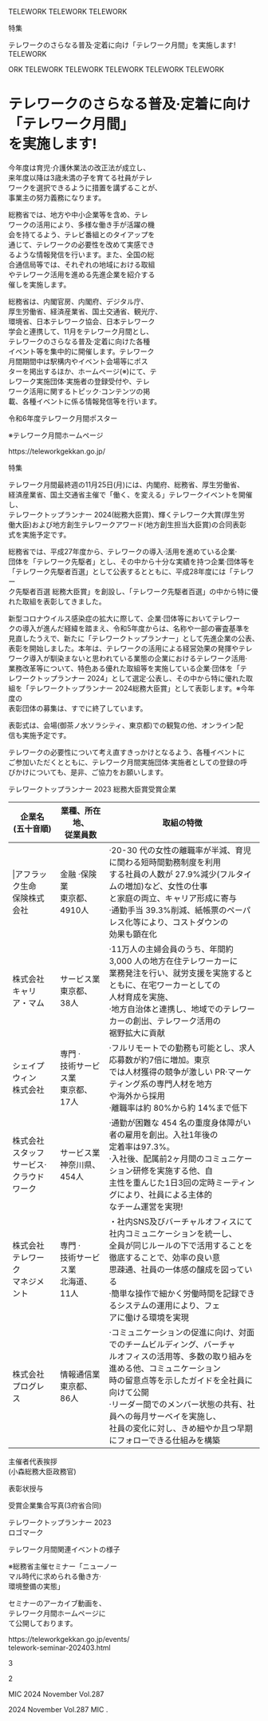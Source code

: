 TELEWORK TELEWORK TELEWORK

特集

テレワークのさらなる普及·定着に向け「テレワーク月間」を実施します\! TELEWORK

ORK TELEWORK TELEWORK TELEWORK TELEWORK TELEWORK

# テレワークのさらなる普及·定着に向け<br>「テレワーク月間」<br>を実施します\!

今年度は育児·介護休業法の改正法が成立し、<br>来年度以降は3歳未満の子を育てる社員がテレ<br>ワークを選択できるように措置を講ずることが、<br>事業主の努力義務になります。

総務省では、地方や中小企業等を含め、テレ<br>ワークの活用により、多様な働き手が活躍の機<br>会を持てるよう、テレビ番組とのタイアップを<br>通じて、テレワークの必要性を改めて実感でき<br>るような情報発信を行います。また、全国の総<br>合通信局等では、それぞれの地域における取組<br>やテレワーク活用を進める先進企業を紹介する<br>催しを実施します。

総務省は、内閣官房、内閣府、デジタル庁、<br>厚生労働省、経済産業省、国土交通省、観光庁、<br>環境省、日本テレワーク協会、日本テレワーク<br>学会と連携して、11月をテレワーク月間とし、<br>テレワークのさらなる普及·定着に向けた各種<br>イベント等を集中的に開催します。テレワーク<br>月間期間中は駅構内やイベント会場等にポス<br>ターを掲出するほか、ホームページ\(※\)にて、テ<br>レワーク実施団体·実施者の登録受付や、テレ<br>ワーク活用に関するトピック·コンテンツの掲<br>載、各種イベントに係る情報発信等を行います。

令和6年度テレワーク月間ポスター

※テレワーク月間ホームページ

https://teleworkgekkan\.go\.jp/

特集

テレワーク月間最終週の11月25日\(月\)には、内閣府、総務省、厚生労働省、<br>経済産業省、国土交通省主催で「働く、を変える」テレワークイベントを開催し、<br>テレワークトップランナー 2024\(総務大臣賞\)、輝くテレワーク大賞\(厚生労<br>働大臣\)および地方創生テレワークアワード\(地方創生担当大臣賞\)の合同表彰<br>式を実施予定です。

総務省では、平成27年度から、テレワークの導入·活用を進めている企業·<br>団体を「テレワーク先駆者」とし、その中から十分な実績を持つ企業·団体等を<br>「テレワーク先駆者百選」として公表するとともに、平成28年度には「テレワー<br>ク先駆者百選 総務大臣賞」を創設し、「テレワーク先駆者百選」の中から特に優<br>れた取組を表彰してきました。

新型コロナウイルス感染症の拡大に際して、企業·団体等においてテレワー<br>クの導入が進んだ経緯を踏まえ、令和5年度からは、名称や一部の審査基準を<br>見直したうえで、新たに「テレワークトップランナー」として先進企業の公表、<br>表彰を開始しました。本年は、テレワークの活用による経営効果の発揮やテレ<br>ワーク導入が馴染まないと思われている業態の企業におけるテレワーク活用·<br>業務改革等について、特色ある優れた取組等を実施している企業·団体を「テ<br>レワークトップランナー 2024」として選定·公表し、その中から特に優れた取<br>組を「テレワークトップランナー 2024総務大臣賞」として表彰します。※今年度の<br>表彰団体の募集は、すでに終了しています。

表彰式は、会場\(御茶ノ水ソラシティ、東京都\)での観覧の他、オンライン配<br>信も実施予定です。

テレワークの必要性について考え直すきっかけとなるよう、各種イベントに<br>ご参加いただくとともに、テレワーク月間実施団体·実施者としての登録の呼<br>びかけについても、是非、ご協力をお願いします。

テレワークトップランナー 2023 総務大臣賞受賞企業

|企業名<br>\(五十音順\)|業種、所在地、<br>従業員数|取組の特徴|
|-|-|-|
|\|アフラック生命<br>保険株式会社|金融 ·保険業<br>東京都、4910人|·20\-30 代の女性の離職率が半減、育児に関わる短時間勤務制度を利用<br>する社員の人数が 27\.9%減少\(フルタイムの増加\)など、女性の仕事<br>と家庭の両立、キャリア形成に寄与<br>·通勤手当 39\.3%削減、紙帳票のペーパレス化等により、コストダウンの<br>効果も顕在化|
|株式会社<br>キャリア・マム|サービス業<br>東京都、38人|·11万人の主婦会員のうち、年間約3,000 人の地方在住テレワーカーに<br>業務発注を行い、就労支援を実施するとともに、在宅ワーカーとしての<br>人材育成を実施、<br>·地方自治体と連携し、地域でのテレワーカーの創出、テレワーク活用の<br>裾野拡大に貢献|
|シェイプウィン<br>株式会社|専門 ·<br>技術サービス業<br>東京都、17人|·フルリモートでの勤務も可能とし、求人応募数が約7倍に増加。東京<br>では人材獲得の競争が激しい PR·マーケティング系の専門人材を地方<br>や海外から採用<br>·離職率は約 80%から約 14%まで低下|
|株式会社<br>スタッフサービス·<br>クラウドワーク|サービス業<br>神奈川県、454人|·通勤が困難な 454 名の重度身体障がい者の雇用を創出。入社1年後の<br>定着率は97\.3%。<br>·入社後、配属前2ヶ月間のコミュニケーション研修を実施する他、自<br>主性を重んじた1日3回の定時ミーティングにより、社員による主体的<br>なチーム運営を実現\!|
|株式会社<br>テレワーク<br>マネジメント|専門 ·<br>技術サービス業<br>北海道、11人|・社内SNS及びバーチャルオフィスにて社内コミュニケーションを統一し、<br>全員が同じルールの下で活用することを徹底することで、効率の良い意<br>思疎通、社員の一体感の醸成を図っている<br>·簡単な操作で細かく労働時間を記録できるシステムの運用により、フェ<br>アに働ける環境を実現|
|株式会社<br>プログレス|情報通信業<br>東京都、86人|·コミュニケーションの促進に向け、対面でのチームビルディング、バーチャ<br>ルオフィスの活用等、多数の取り組みを進める他、コミュニケーション<br>時の留意点等を示したガイドを全社員に向けて公開<br>·リーダー間でのメンバー状態の共有、社員への毎月サーベイを実施し、<br>社員の変化に対し、きめ細やか且つ早期にフォローできる仕組みを構築|

主催者代表挨拶<br>\(小森総務大臣政務官\)

表彰状授与

受賞企業集合写真\(3府省合同\)

テレワークトップランナー 2023<br>ロゴマーク

テレワーク月間関連イベントの様子

※総務省主催セミナー「ニューノー<br>マル時代に求められる働き方·<br>環境整備の実態」

セミナーのアーカイブ動画を、<br>テレワーク月間ホームページに<br>て公開しております。

https://teleworkgekkan\.go\.jp/events/<br>telework\-seminar\-202403\.html

3

2

MIC 2024 November Vol\.287

2024 November Vol\.287 MIC \.
